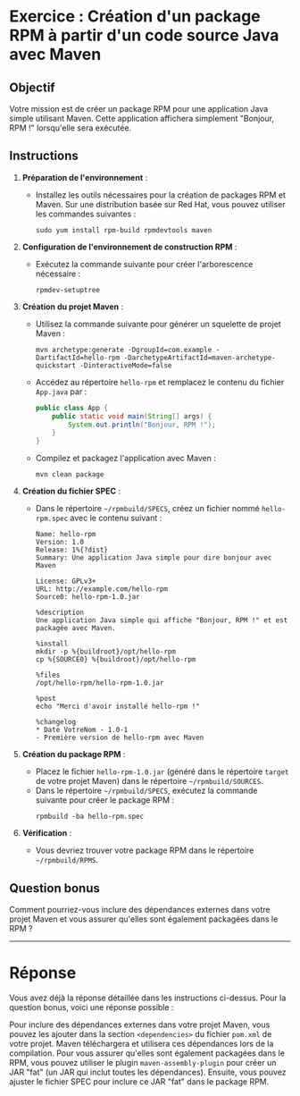 # Exercice : Création d'un package RPM à partir d'un code source Java avec Maven

## Objectif

Votre mission est de créer un package RPM pour une application Java simple utilisant Maven. Cette application affichera simplement "Bonjour, RPM !" lorsqu'elle sera exécutée.

## Instructions

1. **Préparation de l'environnement** :
   - Installez les outils nécessaires pour la création de packages RPM et Maven. Sur une distribution basée sur Red Hat, vous pouvez utiliser les commandes suivantes :
     ```
     sudo yum install rpm-build rpmdevtools maven
     ```

2. **Configuration de l'environnement de construction RPM** :
   - Exécutez la commande suivante pour créer l'arborescence nécessaire :
     ```
     rpmdev-setuptree
     ```

3. **Création du projet Maven** :
   - Utilisez la commande suivante pour générer un squelette de projet Maven :
     ```
     mvn archetype:generate -DgroupId=com.example -DartifactId=hello-rpm -DarchetypeArtifactId=maven-archetype-quickstart -DinteractiveMode=false
     ```
   - Accédez au répertoire `hello-rpm` et remplacez le contenu du fichier `App.java` par :
     ```java
     public class App {
         public static void main(String[] args) {
             System.out.println("Bonjour, RPM !");
         }
     }
     ```
   - Compilez et packagez l'application avec Maven :
     ```
     mvn clean package
     ```

4. **Création du fichier SPEC** :
   - Dans le répertoire `~/rpmbuild/SPECS`, créez un fichier nommé `hello-rpm.spec` avec le contenu suivant :
     ```spec
     Name: hello-rpm
     Version: 1.0
     Release: 1%{?dist}
     Summary: Une application Java simple pour dire bonjour avec Maven

     License: GPLv3+
     URL: http://example.com/hello-rpm
     Source0: hello-rpm-1.0.jar

     %description
     Une application Java simple qui affiche "Bonjour, RPM !" et est packagée avec Maven.

     %install
     mkdir -p %{buildroot}/opt/hello-rpm
     cp %{SOURCE0} %{buildroot}/opt/hello-rpm

     %files
     /opt/hello-rpm/hello-rpm-1.0.jar

     %post
     echo "Merci d'avoir installé hello-rpm !"

     %changelog
     * Date VotreNom - 1.0-1
     - Première version de hello-rpm avec Maven
     ```

5. **Création du package RPM** :
   - Placez le fichier `hello-rpm-1.0.jar` (généré dans le répertoire `target` de votre projet Maven) dans le répertoire `~/rpmbuild/SOURCES`.
   - Dans le répertoire `~/rpmbuild/SPECS`, exécutez la commande suivante pour créer le package RPM :
     ```
     rpmbuild -ba hello-rpm.spec
     ```

6. **Vérification** :
   - Vous devriez trouver votre package RPM dans le répertoire `~/rpmbuild/RPMS`.

## Question bonus

Comment pourriez-vous inclure des dépendances externes dans votre projet Maven et vous assurer qu'elles sont également packagées dans le RPM ?

---

# Réponse

Vous avez déjà la réponse détaillée dans les instructions ci-dessus. Pour la question bonus, voici une réponse possible :

Pour inclure des dépendances externes dans votre projet Maven, vous pouvez les ajouter dans la section `<dependencies>` du fichier `pom.xml` de votre projet. Maven téléchargera et utilisera ces dépendances lors de la compilation. Pour vous assurer qu'elles sont également packagées dans le RPM, vous pouvez utiliser le plugin `maven-assembly-plugin` pour créer un JAR "fat" (un JAR qui inclut toutes les dépendances). Ensuite, vous pouvez ajuster le fichier SPEC pour inclure ce JAR "fat" dans le package RPM.
